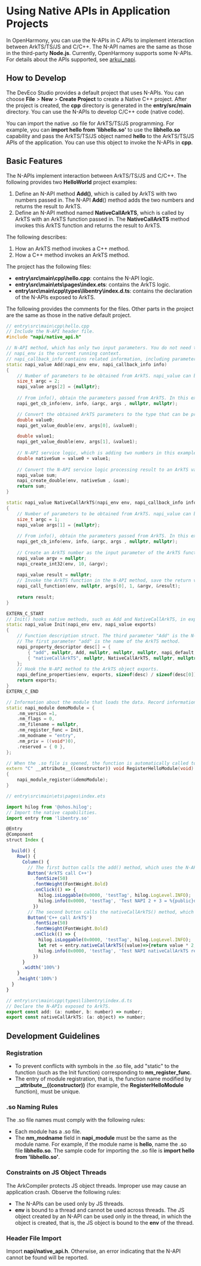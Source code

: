 # Using Native APIs in Application Projects

In OpenHarmony, you can use the N-APIs in C APIs to implement interaction between ArkTS/TS/JS and C/C++. The  N-API names are the same as those in the third-party **Node.js**. Currently, OpenHarmony supports some N-APIs. For details about the APIs supported, see [arkui_napi](https://gitee.com/openharmony/arkui_napi/blob/master/libnapi.ndk.json).

## How to Develop

The DevEco Studio provides a default project that uses N-APIs. You can choose **File** > **New** > **Create Project** to create a Native C++ project. After the project is created, the **cpp** directory is generated in the **entry/src/main** directory. You can use the N-APIs to develop C/C++ code (native code).

You can import the native .so file for ArkTS/TS/JS programming. For example, you can **import hello from 'libhello.so'** to use the **libhello.so** capability and pass the ArkTS/TS/JS object named **hello** to the ArkTS/TS/JS APIs of the application. You can use this object to invoke the N-APIs in **cpp**.

## Basic Features
The N-APIs implement interaction between ArkTS/TS/JS and C/C++. The following provides two **HelloWorld** project examples:
1. Define an N-API method **Add()**, which is called by ArkTS with two numbers passed in. The N-API **Add**() method adds the two numbers and returns the result to ArkTS.
2. Define an N-API method named **NativeCallArkTS**, which is called by ArkTS with an ArkTS function passed in. The **NativeCallArkTS** method invokes this ArkTS function and returns the result to ArkTS.

The following describes:
1. How an ArkTS method invokes a C++ method.
2. How a C++ method invokes an ArkTS method.

The project has the following files:
- **entry\src\main\cpp\hello.cpp**: contains the N-API logic.
- **entry\src\main\ets\pages\index.ets**: contains the ArkTS logic.
- **entry\src\main\cpp\types\libentry\index.d.ts**: contains the declaration of the N-APIs exposed to ArkTS.

The following provides the comments for the files. Other parts in the project are the same as those in the native default project.

```C++
// entry\src\main\cpp\hello.cpp
// Include the N-API header file.
#include "napi/native_api.h"

// N-API method, which has only two input parameters. You do not need to modify them.
// napi_env is the current running context.
// napi_callback_info contains related information, including parameters passed from ArkTS.
static napi_value Add(napi_env env, napi_callback_info info)
{
    // Number of parameters to be obtained from ArkTS. napi_value can be regarded as the representation of the ArkTS value in the N-API method.
    size_t argc = 2;
    napi_value args[2] = {nullptr};
    
    // From info(), obtain the parameters passed from ArkTS. In this example, two ArkTS parameters, arg[0] and arg[1], are obtained.
    napi_get_cb_info(env, info, &argc, args , nullptr, nullptr);

    // Convert the obtained ArkTS parameters to the type that can be processed by N-API. In this example, the two numbers passed from ArkTS are converted to the double type.
    double value0;
    napi_get_value_double(env, args[0], &value0);

    double value1;
    napi_get_value_double(env, args[1], &value1);
    
    // N-API service logic, which is adding two numbers in this example.
    double nativeSum = value0 + value1;
    
    // Convert the N-API service logic processing result to an ArkTS value and return the value to ArkTS.
    napi_value sum;
    napi_create_double(env, nativeSum , &sum);
    return sum;
}

static napi_value NativeCallArkTS(napi_env env, napi_callback_info info)
{
    // Number of parameters to be obtained from ArkTS. napi_value can be regarded as the representation of the ArkTS value in the N-API method.
    size_t argc = 1;
    napi_value args[1] = {nullptr};
    
    // From info(), obtain the parameters passed from ArkTS. In this example, one ArkTS parameter, arg[0], is obtained.
    napi_get_cb_info(env, info, &argc, args , nullptr, nullptr);
    
    // Create an ArkTS number as the input parameter of the ArkTS function.
    napi_value argv = nullptr;
    napi_create_int32(env, 10, &argv);
    
    napi_value result = nullptr;
    // Invoke the ArkTS function in the N-API method, save the return value in result, and return result to ArkTS.
    napi_call_function(env, nullptr, args[0], 1, &argv, &result);
    
    return result;
}

EXTERN_C_START
// Init() hooks native methods, such as Add and NativeCallArkTS, in exports. exports is the ArkTS object obtained after you import the native capabilities.
static napi_value Init(napi_env env, napi_value exports)
{
    // Function description struct. The third parameter "Add" is the N-API method.
    // The first parameter "add" is the name of the ArkTS method.
    napi_property_descriptor desc[] = {
        { "add", nullptr, Add, nullptr, nullptr, nullptr, napi_default, nullptr },
        { "nativeCallArkTS", nullptr, NativeCallArkTS, nullptr, nullptr, nullptr, napi_default, nullptr },
    };
    // Hook the N-API method to the ArkTS object exports.
    napi_define_properties(env, exports, sizeof(desc) / sizeof(desc[0]), desc);
    return exports;
}
EXTERN_C_END

// Information about the module that loads the data. Record information such as the Init() function and module name.
static napi_module demoModule = {
    .nm_version =1,
    .nm_flags = 0,
    .nm_filename = nullptr,
    .nm_register_func = Init,
    .nm_modname = "entry",
    .nm_priv = ((void*)0),
    .reserved = { 0 },
};

// When the .so file is opened, the function is automatically called to register the demoModule module.
extern "C" __attribute__((constructor)) void RegisterHelloModule(void)
{
    napi_module_register(&demoModule);
}
```

```js
// entry\src\main\ets\pages\index.ets

import hilog from '@ohos.hilog';
// Import the native capabilities.
import entry from 'libentry.so'

@Entry
@Component
struct Index {

  build() {
    Row() {
      Column() {
        // The first button calls the add() method, which uses the N-API Add method to add the two numbers.
        Button('ArkTS call C++')
          .fontSize(50)
          .fontWeight(FontWeight.Bold)
          .onClick(() => {
            hilog.isLoggable(0x0000, 'testTag', hilog.LogLevel.INFO);
            hilog.info(0x0000, 'testTag', 'Test NAPI 2 + 3 = %{public}d', entry.add(2, 3));
          })
        // The second button calls the nativeCallArkTS() method, which uses the N-API NativeCallArkTS method to execute the ArkTS function.
        Button('C++ call ArkTS')
          .fontSize(50)
          .fontWeight(FontWeight.Bold)
          .onClick(() => {
            hilog.isLoggable(0x0000, 'testTag', hilog.LogLevel.INFO);
            let ret = entry.nativeCallArkTS((value)=>{return value * 2;});
            hilog.info(0x0000, 'testTag', 'Test NAPI nativeCallArkTS ret = %{public}d', ret);
          })
      }
      .width('100%')
    }
    .height('100%')
  }
}

```

```js
// entry\src\main\cpp\types\libentry\index.d.ts
// Declare the N-APIs exposed to ArkTS.
export const add: (a: number, b: number) => number;
export const nativeCallArkTS: (a: object) => number;
```

## Development Guidelines

### Registration

* To prevent conflicts with symbols in the .so file, add "static" to the function (such as the Init function) corresponding to **nm_register_func**. 
* The entry of module registration, that is, the function name modified by **\_\_attribute\_\_((constructor))** (for example, the **RegisterHelloModule** function), must be unique.

### .so Naming Rules

The .so file names must comply with the following rules:

* Each module has a .so file.
* The **nm_modname** field in **napi_module** must be the same as the module name. For example, if the module name is **hello**, name the .so file **libhello.so**. The sample code for importing the .so file is **import hello from 'libhello.so'**.

### Constraints on JS Object Threads

The ArkCompiler protects JS object threads. Improper use may cause an application crash. Observe the following rules:

* The N-APIs can be used only by JS threads.
* **env** is bound to a thread and cannot be used across threads. The JS object created by an N-API can be used only in the thread, in which the object is created, that is, the JS object is bound to the **env** of the thread.

### Header File Import

Import **napi/native_api.h**. Otherwise, an error indicating that the N-API cannot be found will be reported.
